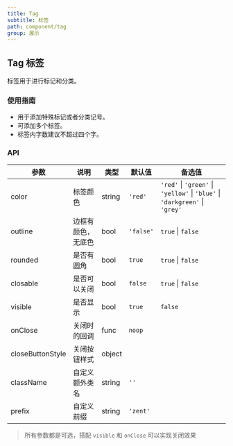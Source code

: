 ```yaml
---
title: Tag
subtitle: 标签
path: component/tag
group: 展示
---
```


## Tag 标签

标签用于进行标记和分类。

### 使用指南

- 用于添加特殊标记或者分类记号。
- 可添加多个标签。
- 标签内字数建议不超过四个字。

### API

| 参数             | 说明               | 类型   | 默认值    | 备选值                                                                      |
| ---------------- | ------------------ | ------ | --------- | --------------------------------------------------------------------------- |
| color            | 标签颜色           | string | `'red'`   | `'red'` \| `'green'` \| `'yellow'` \| `'blue'` \| `'darkgreen'` \| `'grey'` |
| outline          | 边框有颜色，无底色 | bool   | `'false'` | `true` \| `false`                                                           |
| rounded          | 是否有圆角         | bool   | `true`    | `true` \| `false`                                                           |
| closable         | 是否可以关闭       | bool   | `false`   | `true` \| `false`                                                           |
| visible          | 是否显示           | bool   | `true`    | `false`                                                                     |
| onClose          | 关闭时的回调       | func   | `noop`    |                                                                             |
| closeButtonStyle | 关闭按钮样式       | object |           |                                                                             |
| className        | 自定义额外类名     | string | `''`      |                                                                             |
| prefix           | 自定义前缀         | string | `'zent'`  |                                                                             |

> 所有参数都是可选，搭配 `visible` 和 `onClose` 可以实现关闭效果
